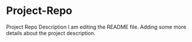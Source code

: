 # Project-Repo
Project Repo Description
I am editing the README file. Adding some more details about the project description.
